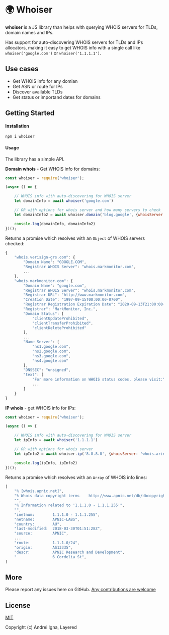 # 🌍 Whoiser

**whoiser** is a JS library than helps with querying WHOIS servers for TLDs, domain names and IPs.

Has support for auto-discovering WHOIS servers for TLDs and IPs allocators, making it easy to get WHOIS info with a single call like `whoiser('google.com')` or `whoiser('1.1.1.1')`.

## Use cases
* Get WHOIS info for any domian
* Get ASN or route for IPs
* Discover available TLDs
* Get status or importand dates for domains

## Getting Started

#### Installation

```npm i whoiser```

#### Usage
The library has a simple API.

**Domain whois** - Get WHOIS info for domains:
```js
const whoiser = require('whoiser');

(async () => {

    // WHOIS info with auto-discovering for WHOIS server
	let domainInfo = await whoiser('google.com')

	// OR with options for whois server and how many servers to check
	let domainInfo2 = await whoiser.domain('blog.google', {whoisServer: 'whois.nic.google', follow: 3})

    console.log(domainInfo, domainInfo2)
})();
```
Returns a promise which resolves with an `Object` of WHOIS servers checked:
```js
{
    "whois.verisign-grs.com": {
        "Domain Name": "GOOGLE.COM",
        "Registrar WHOIS Server": "whois.markmonitor.com",
        ...
    },
    "whois.markmonitor.com": {
        "Domain Name": "google.com",
        "Registrar WHOIS Server": "whois.markmonitor.com",
        "Registrar URL": "http://www.markmonitor.com",
        "Creation Date": "1997-09-15T00:00:00-0700",
        "Registrar Registration Expiration Date": "2020-09-13T21:00:00-0700",
        "Registrar": "MarkMonitor, Inc.",
        "Domain Status": [
            "clientUpdateProhibited",
            "clientTransferProhibited",
            "clientDeleteProhibited"
        ],
        ...
        "Name Server": [
            "ns1.google.com",
            "ns2.google.com",
            "ns3.google.com",
            "ns4.google.com"
        ],
        "DNSSEC": "unsigned",
        "text": [
            "For more information on WHOIS status codes, please visit:",
            ...
        ]
    }
}
```

**IP whois** - get WHOIS info for IPs:
```js
const whoiser = require('whoiser');

(async () => {

    // WHOIS info with auto-discovering for WHOIS server
	let ipInfo = await whoiser('1.1.1.1')

	// OR with options for whois server
	let ipInfo2 = await whoiser.ip('8.8.8.8', {whoisServer: 'whois.arin.net'})

    console.log(ipInfo, ipInfo2)
})();
```
Returns a promise which resolves with an `Array` of WHOIS info lines:
```js
[
    "% [whois.apnic.net]",
    "% Whois data copyright terms    http://www.apnic.net/db/dbcopyright.html",
    "",
    "% Information related to '1.1.1.0 - 1.1.1.255'",
    "",
    "inetnum:        1.1.1.0 - 1.1.1.255",
    "netname:        APNIC-LABS",
    "country:        AU",
    "last-modified:  2018-03-30T01:51:28Z",
    "source:         APNIC",
    ...
    "route:          1.1.1.0/24",
    "origin:         AS13335",
    "descr:          APNIC Research and Development",
    "                6 Cordelia St",
]
```

## More

Please report any issues here on GitHub.
[Any contributions are welcome](CONTRIBUTING.md)

## License

[MIT](http://opensource.org/licenses/MIT)

Copyright (c) Andrei Igna, Layered
